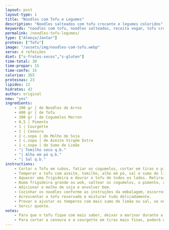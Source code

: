 ```yaml
---
layout: post
layout-type: 1
title: "Noodles com Tofu e Legumes"
description: "Noodles salteados com tofu crocante e legumes coloridos"
keywords: "noodles com tofu, noodles salteados, receita vegan, tofu crocante, legumes salteados, noodles asiáticos, comida saudável, tofu marinado, receita rápida, prato vegano fácil"
permalink: /noodles-tofu-legumes/
type: ["Almoço/Jantar"]
protein: ["Tofu"]
image: "/assets/img/noodles-com-tofu.webp"
serve: 4 refeições
diet: ["s-frutos-secos","s-gluten"]
time-total: 30
time-prepar: 15
time-confe: 15
calorias: 365
proteinas: 23
lipidos: 12
hidratos: 42
author: original
new: "yes"
ingredients:
    - 200 gr | de Noodles de Arroz
    - 400 gr | de Tofu
    - 300 gr | de Cogumelos Marron
    - 0,5 | Pimento
    - 1 | Courgette
    - 1 | Cenoura
    - 2 c.sopa | de Molho de Soja
    - 1 c.sopa | de Azeite Virgem Extra
    - 1 c.sopa | de Sumo de Limão
    - "| Tomilho seco q.b."
    - "| Alho em pó q.b."
    - "| Sal q.b."
instructions:
    - Cortar o Tofu em cubos, fatiar os cogumelos, cortar em tiras o pimento e cortar em juliana a courgette e a cenoura. Reservar.
    - Temperar o tofu com azeite, tomilho, alho em pó, sal e sumo de limão. Deixar marinar por, pelo menos, 15 minutos.
    - Aquecer uma frigideira e dourar o tofu de todos os lados. Retirar e reservar.
    - Numa frigideira grande ou wok, saltear os cogumelos, o pimento, a courgette e a cenoura até libertarem a água e começarem a dourar.
    - Adicionar o molho de soja e envolver bem.
    - Cozinhar os noodles conforme as instruções da embalagem, escorrer e juntar à frigideira com os legumes.
    - Acrescentar o tofu reservado e misturar tudo delicadamente.
    - Provar e ajustar os temperos com mais sumo de limão ou sal, se necessário.
    - Servir quente.
notes:
    - Para que o tofu fique com mais sabor, deixar a marinar durante a noite.
    - Para cortar a cenoura e a courgette em tiras mais finas, poderá utilizar um espiralizador.
---
```


